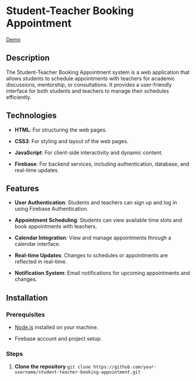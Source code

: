 # Student-Teacher Booking Appointment 

[Demo](https://renuckam.github.io/Student-Teacher-Booking-Appointment/)

## Description

The Student-Teacher Booking Appointment system is a web application that allows students to schedule appointments with teachers for academic discussions, mentorship, or consultations. It provides a user-friendly interface for both students and teachers to manage their schedules efficiently. 

## Technologies
- **HTML**: For structuring the web pages.
  
- **CSS3**: For styling and layout of the web pages.
  
- **JavaScript**: For client-side interactivity and dynamic content.
  
- **Firebase**: For backend services, including authentication, database, and real-time updates.

## Features
- **User Authentication**: Students and teachers can sign up and log in using Firebase Authentication.
  
- **Appointment Scheduling**: Students can view available time slots and book appointments with teachers.
  
- **Calendar Integration**: View and manage appointments through a calendar interface.
  
- **Real-time Updates**: Changes to schedules or appointments are reflected in real-time.
  
- **Notification System**: Email notifications for upcoming appointments and changes.

## Installation

### Prerequisites
- [Node.js](https://nodejs.org/) installed on your machine.
  
- Firebase account and project setup.

### Steps
1. **Clone the repository**
   ``
   git clone https://github.com/your-username/student-teacher-booking-appointment.git ``
